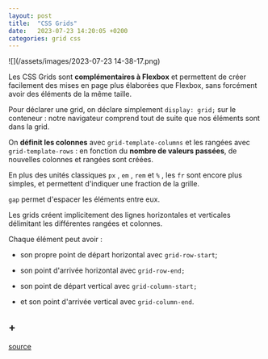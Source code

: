 ```yaml
---
layout: post
title:  "CSS Grids"
date:   2023-07-23 14:20:05 +0200
categories: grid css
---
```


![](/assets/images/2023-07-23 14-38-17.png)

Les CSS Grids sont <strong>complémentaires à Flexbox</strong> et permettent de créer facilement des mises en page plus élaborées que Flexbox, sans forcément avoir des éléments de la même taille.

Pour déclarer une grid, on déclare simplement  `display: grid;` sur le conteneur : notre navigateur comprend tout de suite que nos éléments sont dans la grid.

On <strong>définit les colonnes</strong> avec `grid-template-columns` et les rangées avec `grid-template-rows` : en fonction du <strong>nombre de valeurs passées</strong>, de nouvelles colonnes et rangées sont créées.

En plus des unités classiques `px` , `em` , `rem` et  `%` , les `fr` sont encore plus simples, et permettent d'indiquer une fraction de la grille.

`gap` permet d'espacer les éléments entre eux.

Les grids créent implicitement des lignes horizontales et verticales délimitant les différentes rangées et colonnes.

Chaque élément peut avoir :

- son propre point de départ horizontal avec  `grid-row-start`;

- son point d'arrivée horizontal avec `grid-row-end;`

- son point de départ vertical avec  `grid-column-start;`

- et son point d'arrivée vertical avec  `grid-column-end`.

## +

[source](https://openclassrooms.com/fr/courses/1603881-creez-votre-site-web-avec-html5-et-css3/8061410-decouvrez-les-bases-de-css-grids)